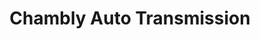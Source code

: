 ---
title: "Chambly Auto Transmission"
url: /chambly/chambly-auto-transmission/
shop: car repair
---